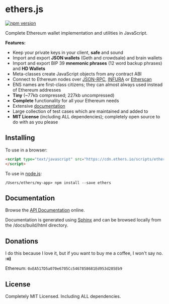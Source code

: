 ethers.js
=========

[![npm version](https://badge.fury.io/js/ethers.svg)](https://badge.fury.io/js/ethers)

Complete Ethereum wallet implementation and utilities in JavaScript.

**Features:**

- Keep your private keys in your client, **safe** and sound
- Import and export **JSON wallets** (Geth and crowdsale) and brain wallets
- Import and export BIP 39 **mnemonic phrases** (12 word backup phrases) and **HD Wallets**
- Meta-classes create JavaScript objects from any contract ABI
- Connect to Ethereum nodes over [JSON-RPC](https://github.com/ethereum/wiki/wiki/JSON-RPC), [INFURA](https://infura.io) or [Etherscan](https://etherscan.io)
- ENS names are first-class citizens; they can almost always used instead of Ethereum addresses
- **Tiny** (~77kb compressed; 227kb uncompressed)
- **Complete** functionality for all your Ethereum needs
- Extensive [documentation](https://docs.ethers.io/ethers.js/)
- Large collection of test cases which are maintained and added to
- **MIT License** (including ALL dependencies); completely open source to do with as you please


Installing
----------

To use in a browser:

```html
<script type="text/javascript" src="https://cdn.ethers.io/scripts/ethers-2.0.min.js">
</script>
```

To use in [node.js](https://nodejs.org/):

```
/Users/ethers/my-app> npm install --save ethers
```



Documentation
-------------

Browse the [API Documentation](https://docs.ethers.io/ethers.js/index.html) online.

Documentation is generated using [Sphinx](http://www.sphinx-doc.org) and can be browsed locally from the /docs/build/html directory.



Donations
---------

I do this because I love it, but if you want to buy me a coffee, I won't say no. **:o)**

Ethereum: `0xEA517D5a070e6705Cc5467858681Ed953d285Eb9`


License
-------

Completely MIT Licensed. Including ALL dependencies.
